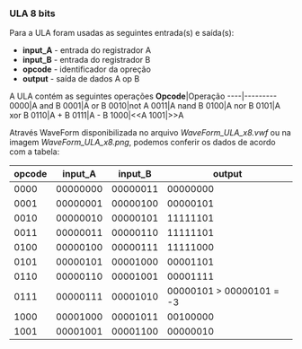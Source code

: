 ### ULA 8 bits

Para a ULA foram usadas as seguintes entrada(s) e saída(s):

* **input_A** - entrada do registrador A
* **input_B** - entrada do registrador B
* **opcode** - identificador da opreção
* **output** - saída de dados A op B

A ULA contém as seguintes operações
**Opcode**|Operação
----|---------
0000|A and B
0001|A or B
0010|not A
0011|A nand B
0100|A nor B
0101|A xor B
0110|A + B
0111|A - B
1000|<<A
1001|>>A

Através WaveForm disponibilizada no arquivo *WaveForm_ULA_x8.vwf* ou na imagem *WaveForm_ULA_x8.png*, podemos conferir os dados de acordo com a tabela:

**opcode**|**input_A**|**input_B**|**output**
----|--------|--------|--------
0000|00000000|00000011|00000000
0001|00000001|00000100|00000101
0010|00000010|00000101|11111101
0011|00000011|00000110|11111101
0100|00000100|00000111|11111000
0101|00000101|00001000|00001101
0110|00000110|00001001|00001111
0111|00000111|00001010|00000101    > 00000101 = -3
1000|00001000|00001011|00100000
1001|00001001|00001100|00000010
